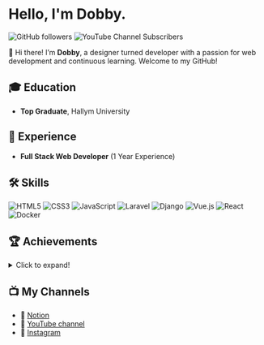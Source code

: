 # Hello, I'm Dobby.

![GitHub followers](https://img.shields.io/github/followers/yourusername?style=social)
![YouTube Channel Subscribers](https://img.shields.io/youtube/channel/subscribers/UCZaEOSm9geNLUVZMcTZQa0w?style=social)

👋 Hi there! I’m **Dobby**, a designer turned developer with a passion for web development and continuous learning. Welcome to my GitHub!

## 🎓 Education
- **Top Graduate**, Hallym University

## 💼 Experience
- **Full Stack Web Developer** (1 Year Experience)

## 🛠 Skills
![HTML5](https://img.shields.io/badge/HTML5-E34F26?style=for-the-badge&logo=html5&logoColor=white)
![CSS3](https://img.shields.io/badge/CSS3-1572B6?style=for-the-badge&logo=css3&logoColor=white)
![JavaScript](https://img.shields.io/badge/JavaScript-F7DF1E?style=for-the-badge&logo=javascript&logoColor=black)
![Laravel](https://img.shields.io/badge/Laravel-FF2D20?style=for-the-badge&logo=laravel&logoColor=white)
![Django](https://img.shields.io/badge/Django-092E20?style=for-the-badge&logo=django&logoColor=green)
![Vue.js](https://img.shields.io/badge/Vue.js-35495E?style=for-the-badge&logo=vue.js&logoColor=4FC08D)
![React](https://img.shields.io/badge/React-20232A?style=for-the-badge&logo=react&logoColor=61DAFB)
![Docker](https://img.shields.io/badge/Docker-2496ED?style=for-the-badge&logo=docker&logoColor=white)

## 🏆 Achievements
<details>
<summary>Click to expand!</summary>

<table>
  <tr>
    <th>수상연도</th>
    <th>대회명</th>
    <th>수상</th>
  </tr>
  <tr>
    <td>2022</td>
    <td>2022-2 SW 캡스톤디자인 경연대회</td>
    <td>금상</td>
  </tr>
  <tr>
    <td></td>
    <td>2022-2 디지털인문예술 전시회</td>
    <td>대상</td>
  </tr>
  <tr>
    <td></td>
    <td>Learning portfolio 공모전</td>
    <td>입상</td>
  </tr>
  <tr>
    <td></td>
    <td>오픈소스 웹개발 해커톤</td>
    <td>장려상</td>
  </tr>
  <tr>
    <td></td>
    <td>SW중심대학 소중인의 생활탐구(브이로그) 영상 공모전</td>
    <td>장려상</td>
  </tr>
  <tr>
    <td></td>
    <td>복수전공 수기 공모전</td>
    <td>우수상</td>
  </tr>
  <tr>
    <td></td>
    <td>2022-1 디지털인문예술 전시회</td>
    <td>대상</td>
  </tr>
  <tr>
    <td></td>
    <td>디지털인문예술 전시회 포스터 공모전</td>
    <td>당선</td>
  </tr>
  <tr>
    <td>2021</td>
    <td>중국학과 CI 디자인 공모전</td>
    <td>최우수상</td>
  </tr>
  <tr>
    <td></td>
    <td>디지털리터러시 특강 포스터 디자인 공모전</td>
    <td>우수상</td>
  </tr>
  <tr>
    <td>2019</td>
    <td>심비우스북클럽 우수 북클럽 선정</td>
    <td></td>
  </tr>
</table>
</details>

## 📺 My Channels
- 💬 [Notion](https://www.notion.so/dobby-workplace/4da94dde88e24bf9b91a1fc1ddcc07b0?pvs=4)
- 🎥 [YouTube channel](https://www.youtube.com/channel/UCZaEOSm9geNLUVZMcTZQa0w)
- 📸 [Instagram](https://www.instagram.com/lazy_y.0?igsh=MXJkNGFrNGtrZHFqdw%3D%3D&utm_source=qr)
